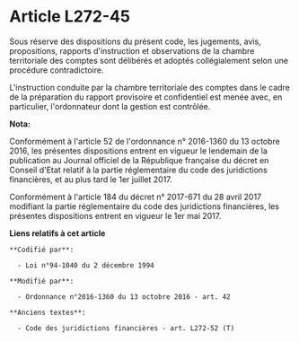 # Article L272-45

Sous réserve des dispositions du présent code, les jugements, avis, propositions, rapports d'instruction et observations de
la chambre territoriale des comptes sont délibérés et adoptés collégialement selon une procédure contradictoire.

L'instruction conduite par la chambre territoriale des comptes dans le cadre de la préparation du rapport provisoire et
confidentiel est menée avec, en particulier, l'ordonnateur dont la gestion est contrôlée.

**Nota:**

Conformément à l'article 52 de l'ordonnance n° 2016-1360 du 13 octobre 2016, les présentes dispositions entrent en vigueur le
lendemain de la publication au Journal officiel de la République française du décret en Conseil d'Etat relatif à la partie
réglementaire du code des juridictions financières, et au plus tard le 1er juillet 2017.

Conformément à l'article 184 du décret n° 2017-671 du 28 avril 2017 modifiant la partie réglementaire du code des
juridictions financières, les présentes dispositions entrent en vigueur le 1er mai 2017.

**Liens relatifs à cet article**

	**Codifié par**:

	  - Loi n°94-1040 du 2 décembre 1994

	**Modifié par**:

	  - Ordonnance n°2016-1360 du 13 octobre 2016 - art. 42

	**Anciens textes**:

	  - Code des juridictions financières - art. L272-52 (T)

